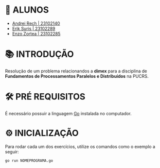 # 🔖 ALUNOS

- [Andrei Rech | 23102140](https://github.com/AndreiRech) 
- [Erik Suris | 23102289](https://github.com/erikvsuris)
- [Enzo Zortea | 23102285](https://github.com/Padeiruuu)

# 📚 INTRODUÇÃO

Resolução de um problema relacionandos a **dimex** para a disciplina de **Fundamentos de Processamentos Paralelos e Distribuídos** na PUCRS.

# 🛠 PRÉ REQUISITOS

É necessário possuir a linguagem [Go](https://go.dev/doc/install) instalada no computador.

# ⚙ INICIALIZAÇÃO

Para rodar cada um dos exercícios, utilize os comandos como o exemplo a seguir:

```
go run NOMEPROGRAMA.go
```
